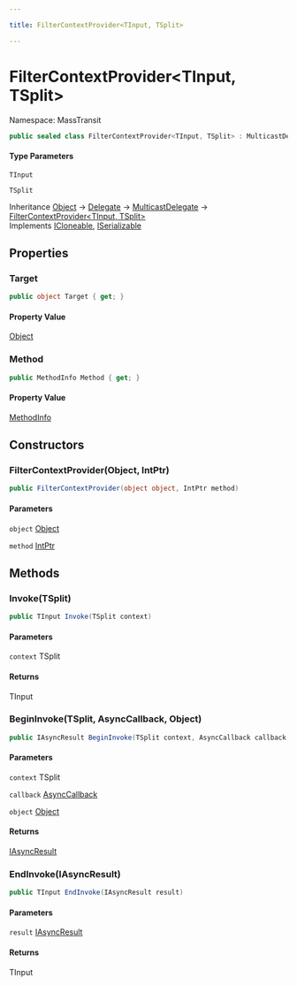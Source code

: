 ```yaml
---

title: FilterContextProvider<TInput, TSplit>

---
```


# FilterContextProvider\<TInput, TSplit\>

Namespace: MassTransit

```csharp
public sealed class FilterContextProvider<TInput, TSplit> : MulticastDelegate, ICloneable, ISerializable
```

#### Type Parameters

`TInput`<br/>

`TSplit`<br/>

Inheritance [Object](https://learn.microsoft.com/en-us/dotnet/api/system.object) → [Delegate](https://learn.microsoft.com/en-us/dotnet/api/system.delegate) → [MulticastDelegate](https://learn.microsoft.com/en-us/dotnet/api/system.multicastdelegate) → [FilterContextProvider\<TInput, TSplit\>](../masstransit/filtercontextprovider-2)<br/>
Implements [ICloneable](https://learn.microsoft.com/en-us/dotnet/api/system.icloneable), [ISerializable](https://learn.microsoft.com/en-us/dotnet/api/system.runtime.serialization.iserializable)

## Properties

### **Target**

```csharp
public object Target { get; }
```

#### Property Value

[Object](https://learn.microsoft.com/en-us/dotnet/api/system.object)<br/>

### **Method**

```csharp
public MethodInfo Method { get; }
```

#### Property Value

[MethodInfo](https://learn.microsoft.com/en-us/dotnet/api/system.reflection.methodinfo)<br/>

## Constructors

### **FilterContextProvider(Object, IntPtr)**

```csharp
public FilterContextProvider(object object, IntPtr method)
```

#### Parameters

`object` [Object](https://learn.microsoft.com/en-us/dotnet/api/system.object)<br/>

`method` [IntPtr](https://learn.microsoft.com/en-us/dotnet/api/system.intptr)<br/>

## Methods

### **Invoke(TSplit)**

```csharp
public TInput Invoke(TSplit context)
```

#### Parameters

`context` TSplit<br/>

#### Returns

TInput<br/>

### **BeginInvoke(TSplit, AsyncCallback, Object)**

```csharp
public IAsyncResult BeginInvoke(TSplit context, AsyncCallback callback, object object)
```

#### Parameters

`context` TSplit<br/>

`callback` [AsyncCallback](https://learn.microsoft.com/en-us/dotnet/api/system.asynccallback)<br/>

`object` [Object](https://learn.microsoft.com/en-us/dotnet/api/system.object)<br/>

#### Returns

[IAsyncResult](https://learn.microsoft.com/en-us/dotnet/api/system.iasyncresult)<br/>

### **EndInvoke(IAsyncResult)**

```csharp
public TInput EndInvoke(IAsyncResult result)
```

#### Parameters

`result` [IAsyncResult](https://learn.microsoft.com/en-us/dotnet/api/system.iasyncresult)<br/>

#### Returns

TInput<br/>
